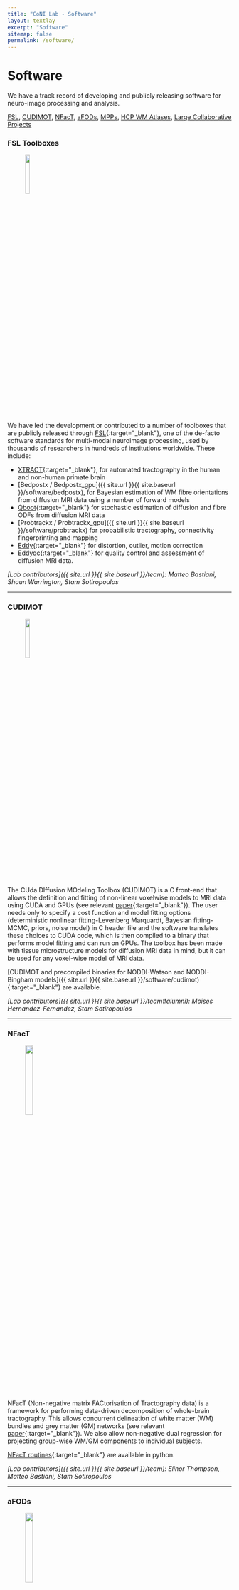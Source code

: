 ```yaml
---
title: "CoNI Lab - Software"
layout: textlay
excerpt: "Software"
sitemap: false
permalink: /software/
---
```


# Software

We have a track record of developing and publicly releasing software
for neuro-image processing and analysis.

[FSL](#fsl-toolboxes), [CUDIMOT](#cudimot), [NFacT](#nfact),
[aFODs](#afods), [MPPs](#multimodal-processing-pipelines), [HCP WM Atlases](#hcp-white-matter-atlases), [Large Collaborative Projects](#large-collaborative-projects)


### FSL Toolboxes
<figure>
<img src="{{ site.url }}{{ site.baseurl }}/images/software/FSL_logo.jpg" width="15%">
</figure>

We have led the development or contributed to a number of toolboxes that are publicly released through [FSL](https://fsl.fmrib.ox.ac.uk/fsl/fslwiki){:target="_blank"}, one of the
de-facto software standards for multi-modal neuroimage processing,
used by thousands of researchers in hundreds of institutions
worldwide. These include:
* [XTRACT](https://fsl.fmrib.ox.ac.uk/fsl/fslwiki/XTRACT){:target="_blank"},
  for automated tractography in the human and non-human primate brain
* [Bedpostx / Bedpostx_gpu]({{ site.url }}{{ site.baseurl }}/software/bedpostx),
  for Bayesian estimation of WM fibre orientations from diffusion MRI
  data using a number of forward models
* [Qboot](https://fsl.fmrib.ox.ac.uk/fsl/fslwiki/FDT/UserGuide#qboot_-_Estimation_of_fibre_orientations_using_q-ball_ODFs_and_residual_bootstrap){:target="_blank"} for stochastic estimation of diffusion and fibre ODFs from diffusion MRI data
* [Probtrackx / Probtrackx_gpu]({{ site.url }}{{ site.baseurl }}/software/probtrackx) for probabilistic tractography, connectivity fingerprinting and mapping
* [Eddy](https://fsl.fmrib.ox.ac.uk/fsl/fslwiki/eddy){:target="_blank"}
for distortion, outlier, motion correction
* [Eddyqc](https://fsl.fmrib.ox.ac.uk/fsl/fslwiki/eddyqc/UsersGuide){:target="_blank"}
  for quality control and assessment of diffusion MRI data.

*[Lab contributors]({{ site.url }}{{ site.baseurl }}/team): Matteo Bastiani, Shaun Warrington, Stam Sotiropoulos*

<hr>


### CUDIMOT
<figure>
<img src="{{ site.url }}{{ site.baseurl }}/images/software/cudimot.jpg" width="15%">
</figure>

The CUda DIffusion MOdeling Toolbox (CUDIMOT) is a C front-end that allows the definition and fitting of
non-linear voxelwise models to MRI data using CUDA and GPUs (see
relevant [paper](https://doi.org/10.1016/j.neuroimage.2018.12.015){:target="_blank"}). The user
needs only to specify a cost function and model fitting
options (deterministic nonlinear fitting-Levenberg Marquardt, Bayesian
fitting-MCMC, priors, noise model) in C header file and the
software translates these choices to CUDA code, which is then compiled
to a binary that performs model fitting and can run on GPUs. The toolbox
has been made with tissue microstructure models for diffusion MRI data
in mind, but it can be used for any voxel-wise model of MRI data. 

[CUDIMOT and precompiled binaries for NODDI-Watson and 
NODDI-Bingham models]({{ site.url }}{{ site.baseurl }}/software/cudimot){:target="_blank"}
are available.

*[Lab contributors]({{ site.url }}{{ site.baseurl }}/team#alumni): Moises Hernandez-Fernandez, Stam Sotiropoulos*
<hr>

### NFacT
<figure>
<img src="{{ site.url }}{{ site.baseurl }}/images/software/nmf.jpg" width="20%">
</figure>

NFacT (Non-negative matrix FACtorisation of Tractography data) is a framework for performing data-driven decomposition of
whole-brain tractography. This allows concurrent delineation of white matter (WM) bundles
and grey matter (GM) networks (see relevant
[paper](https://www.biorxiv.org/content/10.1101/2020.03.09.965079v1){:target="_blank"}). We
also allow non-negative dual regression for projecting group-wise
WM/GM components to individual subjects.

[NFacT routines](https://github.com/ethompson93/Data-driven-tractography){:target="_blank"}
are available in python.

*[Lab contributors]({{ site.url }}{{ site.baseurl }}/team): Elinor Thompson, Matteo Bastiani, Stam Sotiropoulos*

<hr>


### aFODs
<figure>
<img src="{{ site.url }}{{ site.baseurl }}/images/software/afods.jpg" width="20%">
</figure>

Asymmetric Fibre Orientation Distribution functions (aFODs) can
represent within-voxel asymmetric fibre patterns (such as fanning
in/out, bending, Y-branching, see relevant
[paper](https://doi.org/10.1016/j.neuroimage.2017.06.050){:target="_blank"}). We
provide code that allows the estimation of asymmetric FODs from diffusion
MRI data using spherical harmonics and regularised spherical deconvolution.

[AFODs routines](https://git.fmrib.ox.ac.uk/matteob/aFOD){:target="_blank"} are available
as a python package. 

*[Lab contributors]({{ site.url }}{{ site.baseurl }}/team): Matteo Bastiani, Stam Sotiropoulos*

<hr>


### Multimodal Processing Pipelines
<figure>
<img src="{{ site.url }}{{ site.baseurl }}/images/software/pipelines.jpg" width="15%">
</figure>

[Multi-modal processing pipelines (MPPs)](https://doi.org/10.5281/zenodo.3624973)
(written in bash) are for a number of neuroimaging
modalities, including structural MRI, diffusion MRI and functional
MRI. The pipelines perform a number of steps needed on the raw data,
including distortion and motion correction, cross-modality
alignment, denoising, template-space registrations, tissue segmentation, cortical
surface extractions.

*[Lab contributors]({{ site.url }}{{ site.baseurl }}/team): Alireza Kisomi, Stam Sotiropoulos*

<hr>

### HCP White Matter Atlases
<figure>
<img src="{{ site.url }}{{ site.baseurl }}/images/software/hcp_wm.jpg" width="15%">
</figure>

These comprise of Diffusion Tensor Imaging (DTI) and white matter (WM)
tractography atlases derived using 1065 subjects from the young adult Human
Connectome Project (HCP). For the DTI templates, the minimally preprocessed diffusion MRI data were used to fit diffusion tensors in each of the
subjects. The tensors were non-linearly transformed to MNI space and averaged. The average tensor was then eigen-decomposed to give
orientation and microstructure maps. These DTI templates are also available in [FSL](https://fsl.fmrib.ox.ac.uk/fsl/fslwiki/Atlases){:target="_blank"}.

WM tract atlases were generated using probabilistic tractography and XTRACT in
each of the 1065 subjects (see relevant [paper](https://www.biorxiv.org/content/10.1101/804641v2){:target="_blank"}). The resultant
spatial distributions were binarised and averaged, giving a population-probability map for each tract. The *human* WM atlases are also accompanied by WM atlases of the *macaque* brain (obtained using 6 animals).

All [WM atlases](https://github.com/swarrington1/WM_atlases){:target="_blank"} are provided.

*[Lab contributors]({{ site.url }}{{ site.baseurl }}/team): Shaun Warrington, Stam Sotiropoulos*

<hr>

### RubiX
<!--figure>
<img src="{{ site.url }}{{ site.baseurl }}/images/software/cudimot.jpg" width="15%">
</figure-->

Resolutions Unified for Bayesian Inference of Crossings

[Further information and binaries]({{ site.url }}{{ site.baseurl }}/software/rubix){:target="_blank"}

*[Lab contributors]({{ site.url }}{{ site.baseurl }}/team#alumni): Moises Hernandez-Fernandez, Stam Sotiropoulos*
<hr>

### Large Collaborative Projects
<figure>
<img src="{{ site.url }}{{ site.baseurl }}/images/software/hcp_logo.jpg" width="20%">
</figure>
* We have been major partners in the NIH-funded
[Human Connectome Project](https://www.humanconnectome.org/){:target="_blank"}
(HCP), contributing to both the [HCP processing pipelines](https://github.com/Washington-University/HCPpipelines){:target="_blank"} and the public data
releases (*1,200 young adult subjects* with cutting-edge data quality and
multiple neuroimaging modalities).

<figure>
<img src="{{ site.url }}{{ site.baseurl }}/images/software/dhcp_logo.jpg" width="20%">
</figure>
* We have been major partners in the ERC-funded [developing
Human Connectome Project](http://www.developingconnectome.org){:target="_blank"}
(dHCP), leading the
[dHCP diffusion MRI processing pipelines](https://git.fmrib.ox.ac.uk/matteob/dHCP_neo_dMRI_pipeline_release){:target="_blank"} development
and contributing to the public data releases (*500 neonates*, 37-44
weeks post-conception age, with structural, functional and diffusion
MRI acquired).

<figure>
<img src="{{ site.url }}{{ site.baseurl }}/images/software/ukbiobank_logo.jpg" width="20%">
</figure>
* Our tools have been used in the diffusion MRI processing for
  generation of *imaging-derived phenotypes (IDPs)* from the data of
  the population-level
  [UK Biobank Imaging](https://imaging.ukbiobank.ac.uk){:target="_blank"}
  study, which scans *100,000 individuals* with 6 neuroimaging
  modalities (T1w, T2w-FLAIR, SWI, dMRI, resting-state fMRI, task fMRI).

<figure>
<img src="{{ site.url }}{{ site.baseurl }}/images/software/qunex.jpg" width="10%">
</figure>
* We are collaborating with the [Anticevic](https://medicine.yale.edu/lab/anticevic){:target="_blank"} and [Repovs](http://mblab.si/){:target="_blank"}  labs in the
  development of the [QuNex](https://qunex.yale.edu){:target="_blank"}
  integrative environment for neuroimage processing and analysis.


<p> &nbsp; </p>

